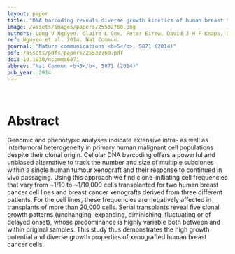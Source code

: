 ```yaml
---
layout: paper
title: "DNA barcoding reveals diverse growth kinetics of human breast tumour subclones in serially passaged xenografts."
image: /assets/images/papers/25532760.png
authors: Long V Nguyen, Claire L Cox, Peter Eirew, David J H F Knapp, Davide Pellacani, Nagarajan Kannan, Annaick Carles, Michelle Moksa, Sneha Balani, Sohrab Shah, Martin Hirst, Samuel Aparicio, Connie J Eaves
ref: Nguyen et al. 2014. Nat Commun.
journal: "Nature communications <b>5</b>, 5871 (2014)"
pdf: /assets/pdfs/papers/25532760.pdf
doi: 10.1038/ncomms6871
abbrev: "Nat Commun <b>5</b>, 5871 (2014)"
pub_year: 2014
---
```


<br />
<div data-badge-popover="right" data-badge-type="donut" data-pmid="25532760" data-hide-no-mentions="true" class="altmetric-embed"></div>

# Abstract

Genomic and phenotypic analyses indicate extensive intra- as well as intertumoral heterogeneity in primary human malignant cell populations despite their clonal origin. Cellular DNA barcoding offers a powerful and unbiased alternative to track the number and size of multiple subclones within a single human tumour xenograft and their response to continued in vivo passaging. Using this approach we find clone-initiating cell frequencies that vary from ~1/10 to ~1/10,000 cells transplanted for two human breast cancer cell lines and breast cancer xenografts derived from three different patients. For the cell lines, these frequencies are negatively affected in transplants of more than 20,000 cells. Serial transplants reveal five clonal growth patterns (unchanging, expanding, diminishing, fluctuating or of delayed onset), whose predominance is highly variable both between and within original samples. This study thus demonstrates the high growth potential and diverse growth properties of xenografted human breast cancer cells.

